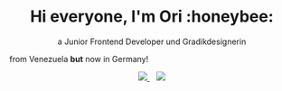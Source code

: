 

<h1 align="center">
 Hi everyone, I'm Ori :honeybee:
</h1>

<p align="center">
 a Junior Frontend Developer und Gradikdesignerin
</p>

<p style= "align:center font-size=5px">
 from Venezuela <strong>but</strong> now in Germany!
</p>

<p align="center">
 <a href="https://www.linkedin.com/in/oriana-quintero/">
    <img src="https://img.shields.io/badge/linkedin-%230077B5.svg?&style=for-the-badge&logo=linkedin&logoColor=white" />
 </a>&nbsp;&nbsp;
 
 <a href="https://www.behance.net/orianaqh">
   <img src="https://img.shields.io/badge/Behance-0054F7?style=for-the-badge&logo=behance&logoColor=white"/>
 </a>
</p>

